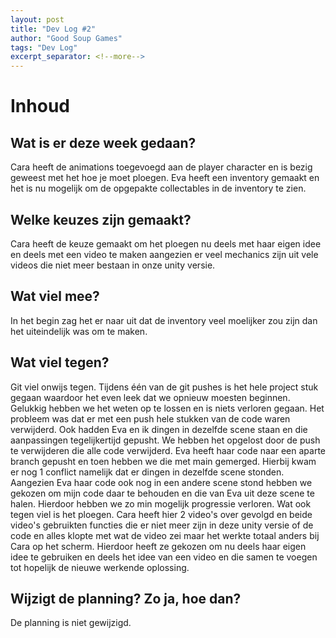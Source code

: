 ```yaml
---
layout: post
title: "Dev Log #2"
author: "Good Soup Games"
tags: "Dev Log"
excerpt_separator: <!--more-->
---
```


# Inhoud
## Wat is er deze week gedaan?
Cara heeft de animations toegevoegd aan de player character en is bezig geweest met het hoe je moet ploegen. Eva heeft een inventory gemaakt en het is nu mogelijk om de opgepakte collectables in de inventory te zien.

## Welke keuzes zijn gemaakt?
Cara heeft de keuze gemaakt om het ploegen nu deels met haar eigen idee en deels met een video te maken aangezien er veel mechanics zijn uit vele videos die niet meer bestaan in onze unity versie.

## Wat viel mee?
In het begin zag het er naar uit dat de inventory veel moelijker zou zijn dan het uiteindelijk was om te maken. 

## Wat viel tegen?
Git viel onwijs tegen. Tijdens één van de git pushes is het hele project stuk gegaan waardoor het even leek dat we opnieuw moesten beginnen. Gelukkig hebben we het weten op te lossen en is niets verloren gegaan. Het probleem was dat er met een push hele stukken van de code waren verwijderd. Ook hadden Eva en ik dingen in dezelfde scene staan en die aanpassingen tegelijkertijd gepusht. We hebben het opgelost door de push te verwijderen die alle code verwijderd. Eva heeft haar code naar een aparte branch gepusht en toen hebben we die met main gemerged. Hierbij kwam er nog 1 conflict namelijk dat er dingen in dezelfde scene stonden. Aangezien Eva haar code ook nog in een andere scene stond hebben we gekozen om mijn code daar te behouden en die van Eva uit deze scene te halen. Hierdoor hebben we zo min mogelijk progressie verloren.
Wat ook tegen viel is het ploegen. Cara heeft hier 2 video's over gevolgd en beide video's gebruikten functies die er niet meer zijn in deze unity versie of de code en alles klopte met wat de video zei maar het werkte totaal anders bij Cara op het scherm. Hierdoor heeft ze gekozen om nu deels haar eigen idee te gebruiken en deels het idee van een video en die samen te voegen tot hopelijk de nieuwe werkende oplossing.

## Wijzigt de planning? Zo ja, hoe dan?
De planning is niet gewijzigd.
